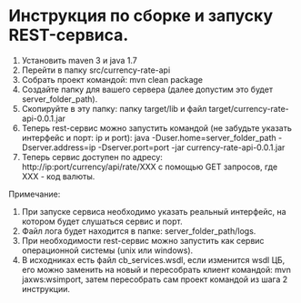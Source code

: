 Инструкция по сборке и запуску REST-сервиса.
======================================

1. Установить maven 3 и java 1.7
2. Перейти в папку src/currency-rate-api
3. Собрать проект командой: mvn clean package
4. Создайте папку для вашего сервера (далее допустим это будет server_folder_path).
5. Скопируйте в эту папку: папку target/lib и файл target/currency-rate-api-0.0.1.jar
6. Теперь rest-сервис можно запустить командой (не забудьте указать интерфейс и порт: ip и port): java -Duser.home=server_folder_path -Dserver.address=ip -Dserver.port=port -jar currency-rate-api-0.0.1.jar
7. Теперь сервис доступен по адресу: http://ip:port/currency/api/rate/XXX c помощью GET запросов, где XXX - код валюты.

Примечание:

1. При запуске сервиса необходимо указать реальный интерфейс, на котором будет слушаться сервис и порт.
2. Файл лога будет находится в папке: server_folder_path/logs.
3. При необходимости rest-сервис можно запустить как сервис операционной системы (unix или windows).
4. В исходниках есть файл cb_services.wsdl, если изменится wsdl ЦБ, его можно заменить на новый и пересобрать клиент командой: mvn jaxws:wsimport, затем пересобрать сам проект командой из шага 2 инструкции.
